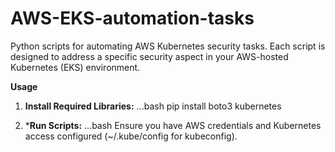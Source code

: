 # AWS-EKS-automation-tasks
Python scripts for automating AWS Kubernetes security tasks. Each script is designed to address a specific security aspect in your AWS-hosted Kubernetes (EKS) environment.


**Usage**

1. **Install Required Libraries:**
  ...bash
  pip install boto3 kubernetes

2. ***Run Scripts:**
  ...bash
  Ensure you have AWS credentials and Kubernetes access configured (~/.kube/config for kubeconfig).
